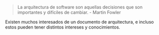 
> La arquitectura de software son aquellas decisiones que son importantes y difíciles de cambiar.
>  \- Martin Fowler

Existen muchos interesados de un documento de arquitectura, e incluso estos pueden tener distintos intereses y conocimientos.
